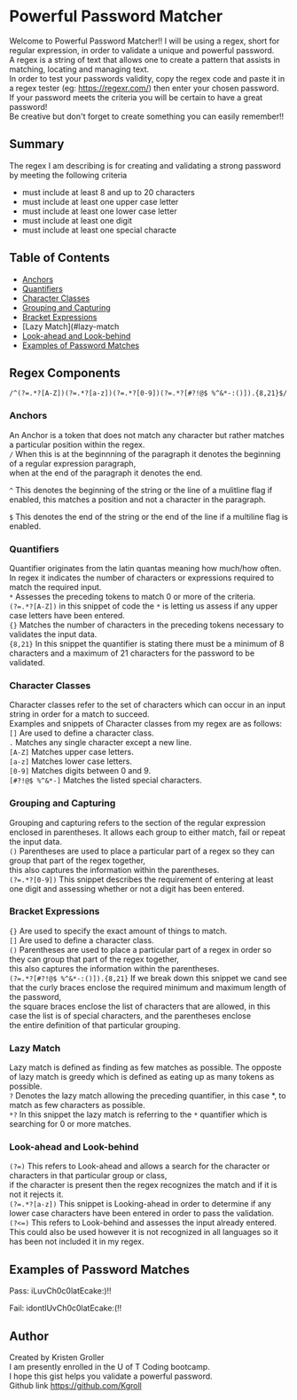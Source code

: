 # Powerful Password Matcher

Welcome to Powerful Password Matcher!!
I will be using a regex, short for regular expression, in order to validate a unique and powerful password.   
A regex is a string of text that allows one to create a pattern that assists in matching, locating and managing text.  
In order to test your passwords validity, copy the regex code and paste it in a regex tester (eg: https://regexr.com/) then enter your chosen password.  
If your password meets the criteria you will be certain to have a great password!   
Be creative but don't forget to create something you can easily remember!!  

## Summary

The regex I am describing is for creating and validating a strong password by meeting the following criteria
- must include at least 8 and up to 20 characters
- must include at least one upper case letter
- must include at least one lower case letter
- must include at least one digit
- must include at least one special characte


## Table of Contents

- [Anchors](#anchors)
- [Quantifiers](#quantifiers)
- [Character Classes](#character-classes)
- [Grouping and Capturing](#grouping-and-capturing)
- [Bracket Expressions](#bracket-expressions)
- [Lazy Match](#lazy-match
- [Look-ahead and Look-behind](#look-ahead-and-Look-behind)
- [Examples of Password Matches](#examples-of-password-matches)

## Regex Components
`/^(?=.*?[A-Z])(?=.*?[a-z])(?=.*?[0-9])(?=.*?[#?!@$ %^&*-:()]).{8,21}$/`


### Anchors
An Anchor is a token that does not match any character but rather matches a particular position within the regex.  
`/` When this is at the beginnning of the paragraph it denotes the beginning of a regular expression paragraph,   
    when at the end of the paragraph it denotes the end.  

`^` This denotes the beginning of the string or the line of a mulitline flag if enabled, this matches a position and not a character in the paragraph.


`$` This denotes the end of the string or the end of the line if a multiline flag is enabled.  

### Quantifiers
Quantifier originates from the latin quantas meaning how much/how often. In regex it indicates the number of characters or expressions required to match the required input.  
`*` Assesses the preceding tokens to match 0 or more of the criteria.   
`(?=.*?[A-Z])` in this snippet of code the `*` is letting us assess if any upper case letters have been entered.   
`{}` Matches the number of characters in the preceding tokens necessary to validates the input data.  
`{8,21}` In this snippet the quantifier is stating there must be a minimum of 8 characters and a maximum of 21 characters for the password to be validated.    

### Character Classes
Character classes refer to the set of characters which can occur in an input string in order for a match to succeed.  
Examples and snippets of Character classes from my regex are as follows:  
`[]` Are used to define a character class.    
`.` Matches any single character except a new line.    
`[A-Z]` Matches upper case letters.    
`[a-z]` Matches lower case letters.    
`[0-9]` Matches digits between 0 and 9.    
`[#?!@$ %^&*-]` Matches the listed special characters.    

### Grouping and Capturing
Grouping and capturing refers to the section of the regular expression enclosed in parentheses. It allows each group to either match, fail or repeat the input data.    
`()` Parentheses are used to place a particular part of a regex so they can group that part of the regex together,   
   this also captures the information within the parentheses.  
`(?=.*?[0-9])` This snippet describes the requirement of entering at least one digit and assessing whether or not a digit has been entered.  

### Bracket Expressions
`{}` Are used to specify the exact amount of things to match.    
`[]` Are used to define a character class.   
`()` Parentheses are used to place a particular part of a regex in order so they can group that part of the regex together,   
   this also captures the information within the parentheses.   
`(?=.*?[#?!@$ %^&*-:()]).{8,21}` If we break down this snippet we cand see that the curly braces enclose the required minimum and maximum length of the password,  
    the square braces enclose the list of characters that are allowed, in  this case the list is of special characters, and the parentheses enclose  
    the entire definition of that particular grouping.

### Lazy Match
Lazy match is defined as finding as few matches as possible. The opposte of lazy match is greedy which is defined as eating up as many tokens as possible.  
`?` Denotes the lazy match allowing the preceding quantifier, in this case *, to match as few characters as possible.   
`*?` In this snippet the lazy match is referring to the `*` quantifier which is searching for 0 or more matches.  

### Look-ahead and Look-behind
`(?=)` This refers to Look-ahead and allows a search for the character or characters in that particular group or class,   
       if the character is present then the regex recognizes the match and if it is not it rejects it.  
 `(?=.*?[a-z])` This snippet is Looking-ahead in order to determine if any lower case characters have been entered in order to pass the validation.  
 `(?<=)` This refers to Look-behind and assesses the input already entered. This could also be used however it is not recognized in all languages so it has been not included it in my regex.  

## Examples of Password Matches
Pass: iLuvCh0c0latEcake:)!!

Fail: idontlUvCh0c0latEcake:(!!

## Author
Created by Kristen Groller  
I am presently enrolled in the U of T Coding bootcamp.   
I hope this gist helps you validate a powerful password.  
Github link https://github.com/Kgroll  
